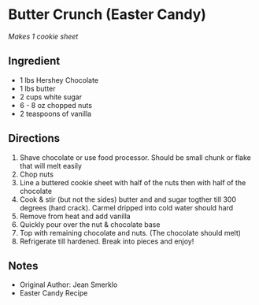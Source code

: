 Butter Crunch (Easter Candy)
============================================
_Makes 1 cookie sheet_

Ingredient
----------------------------------------------------------
* 1 lbs Hershey Chocolate
* 1 lbs butter
* 2 cups white sugar
* 6 - 8 oz chopped nuts
* 2 teaspoons of vanilla

Directions
------------------------------------------
1. Shave chocolate or use food processor. Should be small chunk or flake that will melt easily
2. Chop nuts
3. Line a buttered cookie sheet with half of the nuts then with half of the chocolate
4. Cook & stir (but not the sides) butter and and sugar togther till 300 degrees (hard crack). Carmel dripped into cold water should hard
5. Remove from heat and add vanilla
6. Quickly pour over the nut & chocolate base
7. Top with remaining chocolate and nuts. (The chocolate should melt)
8. Refrigerate till hardened. Break into pieces and enjoy!

Notes
---------------------------------------------------------
* Original Author: Jean Smerklo
* Easter Candy Recipe
